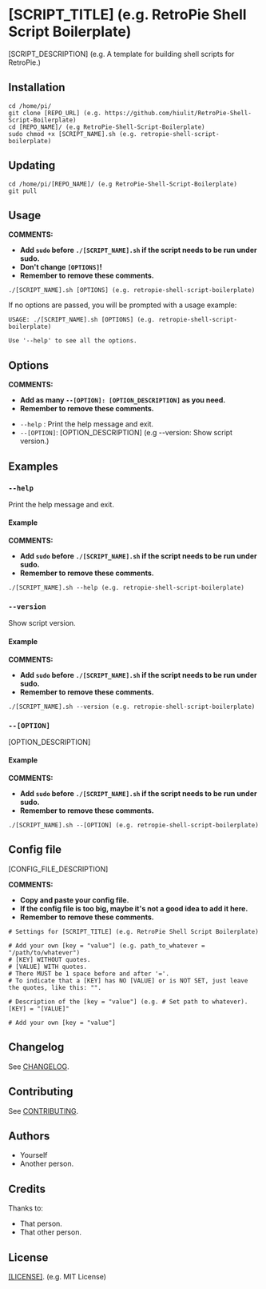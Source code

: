 # [SCRIPT_TITLE] (e.g. RetroPie Shell Script Boilerplate)

[SCRIPT_DESCRIPTION] (e.g. A template for building shell scripts for RetroPie.)

## Installation

```
cd /home/pi/
git clone [REPO_URL] (e.g. https://github.com/hiulit/RetroPie-Shell-Script-Boilerplate)
cd [REPO_NAME]/ (e.g RetroPie-Shell-Script-Boilerplate)
sudo chmod +x [SCRIPT_NAME].sh (e.g. retropie-shell-script-boilerplate)
```

## Updating

```
cd /home/pi/[REPO_NAME]/ (e.g RetroPie-Shell-Script-Boilerplate)
git pull
```

## Usage

**COMMENTS:**
- **Add `sudo` before `./[SCRIPT_NAME].sh` if the script needs to be run under sudo.**
- **Don't change `[OPTIONS]`!**
- **Remember to remove these comments.**

```
./[SCRIPT_NAME].sh [OPTIONS] (e.g. retropie-shell-script-boilerplate) 
```

If no options are passed, you will be prompted with a usage example:

```
USAGE: ./[SCRIPT_NAME].sh [OPTIONS] (e.g. retropie-shell-script-boilerplate)

Use '--help' to see all the options.
```

## Options

**COMMENTS:**
- **Add as many `--[OPTION]: [OPTION_DESCRIPTION]` as you need.**
- **Remember to remove these comments.**

* `--help` : Print the help message and exit.
* `--[OPTION]`: [OPTION_DESCRIPTION] (e.g --version: Show script version.)

## Examples

### `--help`

Print the help message and exit.

#### Example

**COMMENTS:**
- **Add `sudo` before `./[SCRIPT_NAME].sh` if the script needs to be run under sudo.**
- **Remember to remove these comments.**

`./[SCRIPT_NAME].sh --help (e.g. retropie-shell-script-boilerplate)`

### `--version`

Show script version.

#### Example

**COMMENTS:**
- **Add `sudo` before `./[SCRIPT_NAME].sh` if the script needs to be run under sudo.**
- **Remember to remove these comments.**

`./[SCRIPT_NAME].sh --version (e.g. retropie-shell-script-boilerplate)`

### `--[OPTION]`

[OPTION_DESCRIPTION]

#### Example

**COMMENTS:**
- **Add `sudo` before `./[SCRIPT_NAME].sh` if the script needs to be run under sudo.**
- **Remember to remove these comments.**

`./[SCRIPT_NAME].sh --[OPTION] (e.g. retropie-shell-script-boilerplate)`

## Config file

[CONFIG_FILE_DESCRIPTION]

**COMMENTS:**
- **Copy and paste your config file.**
- **If the config file is too big, maybe it's not a good idea to add it here.**
- **Remember to remove these comments.**

```
# Settings for [SCRIPT_TITLE] (e.g. RetroPie Shell Script Boilerplate)

# Add your own [key = "value"] (e.g. path_to_whatever = "/path/to/whatever")
# [KEY] WITHOUT quotes.
# [VALUE] WITH quotes.
# There MUST be 1 space before and after '='.
# To indicate that a [KEY] has NO [VALUE] or is NOT SET, just leave the quotes, like this: "".

# Description of the [key = "value"] (e.g. # Set path to whatever).
[KEY] = "[VALUE]"

# Add your own [key = "value"]
```

## Changelog

See [CHANGELOG](/CHANGELOG.md).

## Contributing

See [CONTRIBUTING](/CONTRIBUTING.md).

## Authors

* Yourself
* Another person.

## Credits

Thanks to:

* That person.
* That other person.

## License

[[LICENSE]](/LICENSE). (e.g. MIT License)
